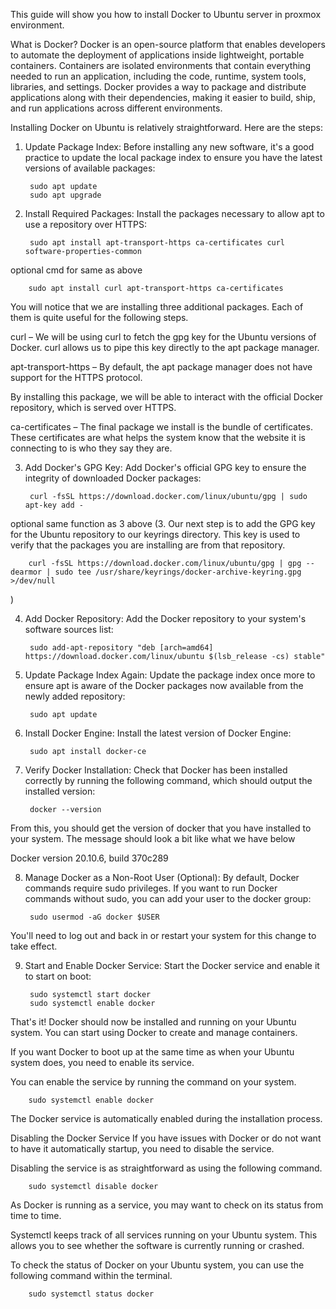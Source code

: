 This guide will show you how to install Docker to Ubuntu server in proxmox environment.

What is Docker?
Docker is an open-source platform that enables developers to automate the deployment of applications inside lightweight, portable containers.
Containers are isolated environments that contain everything needed to run an application, including the code, runtime, system tools, libraries, and settings. 
Docker provides a way to package and distribute applications along with their dependencies, making it easier to build, ship, and run applications across different environments.

Installing Docker on Ubuntu is relatively straightforward. Here are the steps:

1. Update Package Index:
Before installing any new software, it's a good practice to update the local package index to ensure you have the latest versions of available packages:

		sudo apt update
		sudo apt upgrade

2. Install Required Packages:
Install the packages necessary to allow apt to use a repository over HTTPS:

		sudo apt install apt-transport-https ca-certificates curl software-properties-common

optional cmd for same as above

		sudo apt install curl apt-transport-https ca-certificates

You will notice that we are installing three additional packages. Each of them is quite useful for the following steps.

curl – We will be using curl to fetch the gpg key for the Ubuntu versions of Docker. curl allows us to pipe this key directly to the apt package manager.

apt-transport-https – By default, the apt package manager does not have support for the HTTPS protocol.

By installing this package, we will be able to interact with the official Docker repository, which is served over HTTPS.

ca-certificates – The final package we install is the bundle of certificates. These certificates are what helps the system know that the website it is connecting to is who they say they are.
 
3. Add Docker's GPG Key:
Add Docker's official GPG key to ensure the integrity of downloaded Docker packages:

		curl -fsSL https://download.docker.com/linux/ubuntu/gpg | sudo apt-key add -

optional same function as 3 above (3. Our next step is to add the GPG key for the Ubuntu repository to our keyrings directory.
This key is used to verify that the packages you are installing are from that repository.

		curl -fsSL https://download.docker.com/linux/ubuntu/gpg | gpg --dearmor | sudo tee /usr/share/keyrings/docker-archive-keyring.gpg >/dev/null
)

4. Add Docker Repository:
Add the Docker repository to your system's software sources list:

		sudo add-apt-repository "deb [arch=amd64] https://download.docker.com/linux/ubuntu $(lsb_release -cs) stable"

5. Update Package Index Again:
Update the package index once more to ensure apt is aware of the Docker packages now available from the newly added repository:

		sudo apt update

6. Install Docker Engine:
Install the latest version of Docker Engine:

		sudo apt install docker-ce

7. Verify Docker Installation:
Check that Docker has been installed correctly by running the following command, which should output the installed version:

		docker --version

From this, you should get the version of docker that you have installed to your system. The message should look a bit like what we have below
	
 Docker version 20.10.6, build 370c289

8. Manage Docker as a Non-Root User (Optional):
By default, Docker commands require sudo privileges. If you want to run Docker commands without sudo, you can add your user to the docker group:

		sudo usermod -aG docker $USER

You'll need to log out and back in or restart your system for this change to take effect.

9. Start and Enable Docker Service:
Start the Docker service and enable it to start on boot:

		sudo systemctl start docker
		sudo systemctl enable docker

That's it! Docker should now be installed and running on your Ubuntu system. You can start using Docker to create and manage containers.

If you want Docker to boot up at the same time as when your Ubuntu system does, you need to enable its service.

You can enable the service by running the command on your system.

		sudo systemctl enable docker

 The Docker service is automatically enabled during the installation process.

Disabling the Docker Service
If you have issues with Docker or do not want to have it automatically startup, you need to disable the service.

Disabling the service is as straightforward as using the following command.

		sudo systemctl disable docker

 As Docker is running as a service, you may want to check on its status from time to time.

Systemctl keeps track of all services running on your Ubuntu system. This allows you to see whether the software is currently running or crashed.

To check the status of Docker on your Ubuntu system, you can use the following command within the terminal.

		sudo systemctl status docker


